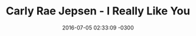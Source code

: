 ---
layout: post
title: "Carly Rae Jepsen - I Really Like You"
date: 2016-07-05 02:33:09 -0300
tags: [Carly Rae Jepsen]
video_id: qV5lzRHrGeg
---